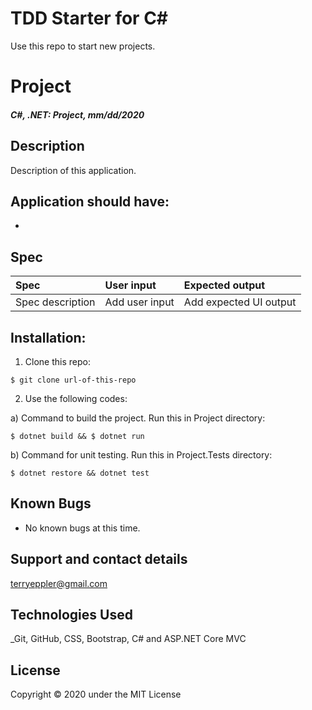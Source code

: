 # TDD Starter for C#
Use this repo to start new projects.

# Project

#### _C#, .NET: Project, mm/dd/2020_

## Description
Description of this application.

## Application should have:
- 

## Spec
| Spec | User input | Expected output |
| :------------- | :------------- | :------------- |
| Spec description | Add user input | Add expected UI output |


## Installation:
1. Clone this repo:
```
$ git clone url-of-this-repo
```

2. Use the following codes:

a) Command to build the project. Run this in Project directory:
```
$ dotnet build && $ dotnet run
```


b) Command for unit testing. Run this in Project.Tests directory:
```
$ dotnet restore && dotnet test
```

## Known Bugs
* No known bugs at this time.

## Support and contact details
 terryeppler@gmail.com

## Technologies Used
_Git, GitHub, CSS, Bootstrap, C# and ASP.NET Core MVC

## License
Copyright © 2020 under the MIT License
